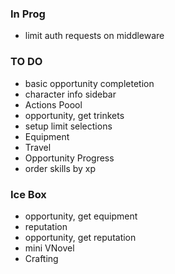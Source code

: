 ### In Prog
- limit auth requests on middleware

### TO DO
- basic opportunity completetion
- character info sidebar
- Actions Poool
- opportunity, get trinkets
- setup limit selections
- Equipment
- Travel
- Opportunity Progress
- order skills by xp

### Ice Box

- opportunity, get equipment
- reputation
- opportunity, get reputation
- mini VNovel
- Crafting